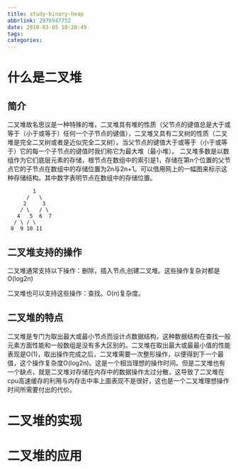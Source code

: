 ```yaml
---
title: study-binary-heap
abbrlink: 2978947752
date: 2018-03-05 10:20:49
tags:
categories:
---
```

# 什么是二叉堆

## 简介

 二叉堆故名思议是一种特殊的堆，二叉堆具有堆的性质（父节点的键值总是大于或等于（小于或等于）任何一个子节点的键值），二叉堆又具有二叉树的性质（二叉堆是完全二叉树或者是近似完全二叉树）。当父节点的键值大于或等于（小于或等于）它的每一个子节点的键值时我们称它为最大堆（最小堆）。
      二叉堆多数是以数组作为它们底层元素的存储，根节点在数组中的索引是1，存储在第n个位置的父节点它的子节点在数组中的存储位置为2n与2n+1。可以借用网上的一幅图来标示这种存储结构。其中数字表明节点在数组中的存储位置。
      
```
        1               
      /   \           
     2     3             
    / \   / \       
   4   5  6  7     
  / \ / \        
 8  9 10 11       
```

## 二叉堆支持的操作

二叉堆通常支持以下操作：删除，插入节点,创建二叉堆。这些操作复杂对都是O(log2n)

二叉堆也可以支持这些操作：查找。O(n)复杂度。

## 二叉堆的特点

二叉堆是专门为取出最大或最小节点而设计点数据结构，这种数据结构在查找一般元素方面性能和一般数组是没有多大区别的。二叉堆在取出最大或最最小值的性能表现是O(1)，取出操作完成之后，二叉堆需要一次整形操作，以便得到下一个最值，这个操作复杂度O(log2n)。这是一个相当理想的操作时间。但是二叉堆也有一个缺点，就是二叉堆对存储在内存中的数据操作太过分散，这导致了二叉堆在cpu高速缓存的利用与内存击中率上面表现不是很好，这也是一个二叉堆理想操作时间所需要付出的代价。


# 二叉堆的实现


# 二叉堆的应用